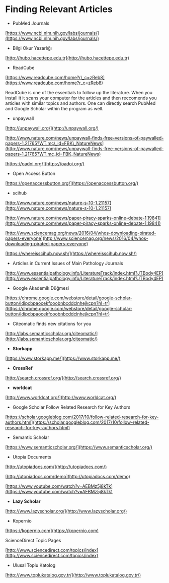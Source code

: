 # Finding Relevant Articles

* PubMed Journals

[https://www.ncbi.nlm.nih.gov/labs/journals/](https://www.ncbi.nlm.nih.gov/labs/journals/)

* Bilgi Okur Yazarlığı

[http://hubo.hacettepe.edu.tr](http://hubo.hacettepe.edu.tr)

* ReadCube

[https://www.readcube.com/home?r\_c=zReb8](https://www.readcube.com/home?r_c=zReb8)

ReadCube is one of the essentials to follow up the literature. When you install it it scans your computer for the articles and then reccomends you articles with similar topics and authors. One can directly search PubMed and Google Scholar within the program as well.

* unpaywall

[http://unpaywall.org/](http://unpaywall.org/)

[http://www.nature.com/news/unpaywall-finds-free-versions-of-paywalled-papers-1.21765?WT.mc\_id=FBK\_NatureNews](http://www.nature.com/news/unpaywall-finds-free-versions-of-paywalled-papers-1.21765?WT.mc_id=FBK_NatureNews)

[https://oadoi.org/](https://oadoi.org/)

* Open Access Button

[https://openaccessbutton.org/](https://openaccessbutton.org/)

* scihub

[http://www.nature.com/news/nature-s-10-1.21157](http://www.nature.com/news/nature-s-10-1.21157)

[http://www.nature.com/news/paper-piracy-sparks-online-debate-1.19841](http://www.nature.com/news/paper-piracy-sparks-online-debate-1.19841)

[http://www.sciencemag.org/news/2016/04/whos-downloading-pirated-papers-everyone](http://www.sciencemag.org/news/2016/04/whos-downloading-pirated-papers-everyone)

[https://whereisscihub.now.sh/](https://whereisscihub.now.sh/)

* Articles in Current Issues of Main Pathology Journals

[http://www.essentialpathology.info/LiteratureTrack/index.html?JTBody4EP](http://www.essentialpathology.info/LiteratureTrack/index.html?JTBody4EP)

* Google Akademik Düğmesi

[https://chrome.google.com/webstore/detail/google-scholar-button/ldipcbpaocekfooobnbcddclnhejkcpn?hl=tr](https://chrome.google.com/webstore/detail/google-scholar-button/ldipcbpaocekfooobnbcddclnhejkcpn?hl=tr)

* Citeomatic finds new citations for you

[http://labs.semanticscholar.org/citeomatic/](http://labs.semanticscholar.org/citeomatic/)

* **Storkapp**

[https://www.storkapp.me/](https://www.storkapp.me/)

* **CrossRef**

[http://search.crossref.org/](http://search.crossref.org/)

* **worldcat**

[http://www.worldcat.org/](http://www.worldcat.org/)

* Google Scholar Follow Related Research for Key Authors

[https://scholar.googleblog.com/2017/10/follow-related-research-for-key-authors.html](https://scholar.googleblog.com/2017/10/follow-related-research-for-key-authors.html)

* Semantic Scholar

[https://www.semanticscholar.org/](https://www.semanticscholar.org/)

* Utopia Documents

[http://utopiadocs.com/](http://utopiadocs.com/)

[http://utopiadocs.com/demo](http://utopiadocs.com/demo)

[https://www.youtube.com/watch?v=AEBMz5j8kTk](https://www.youtube.com/watch?v=AEBMz5j8kTk)

* **Lazy Scholar**

[http://www.lazyscholar.org/](http://www.lazyscholar.org/)

* Kopernio

[https://kopernio.com](https://kopernio.com)

ScienceDirect Topic Pages

[http://www.sciencedirect.com/topics/index](http://www.sciencedirect.com/topics/index)

* Ulusal Toplu Katolog

[http://www.toplukatalog.gov.tr/](http://www.toplukatalog.gov.tr/)

